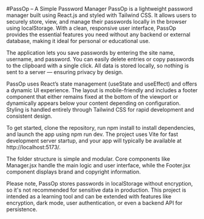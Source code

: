 #PassOp – A Simple Password Manager
PassOp is a lightweight password manager built using React.js and styled with Tailwind CSS. It allows users to securely store, view, and manage their passwords locally in the browser using localStorage. With a clean, responsive user interface, PassOp provides the essential features you need without any backend or external database, making it ideal for personal or educational use.

The application lets you save passwords by entering the site name, username, and password. You can easily delete entries or copy passwords to the clipboard with a single click. All data is stored locally, so nothing is sent to a server — ensuring privacy by design.

PassOp uses React’s state management (useState and useEffect) and offers a dynamic UI experience. The layout is mobile-friendly and includes a footer component that either remains fixed at the bottom of the viewport or dynamically appears below your content depending on configuration. Styling is handled entirely through Tailwind CSS for rapid development and consistent design.

To get started, clone the repository, run npm install to install dependencies, and launch the app using npm run dev. The project uses Vite for fast development server startup, and your app will typically be available at http://localhost:5173/.

The folder structure is simple and modular. Core components like Manager.jsx handle the main logic and user interface, while the Footer.jsx component displays brand and copyright information.

Please note, PassOp stores passwords in localStorage without encryption, so it's not recommended for sensitive data in production. This project is intended as a learning tool and can be extended with features like encryption, dark mode, user authentication, or even a backend API for persistence.